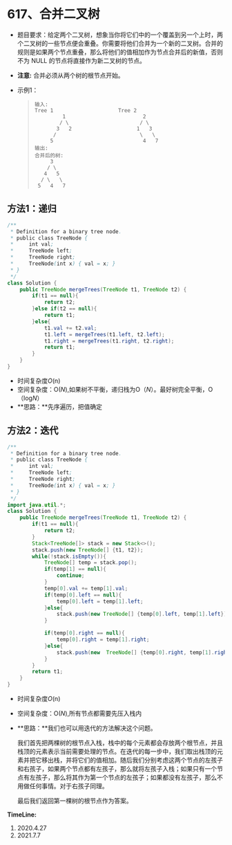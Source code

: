 # 617、合并二叉树

- 题目要求：给定两个二叉树，想象当你将它们中的一个覆盖到另一个上时，两个二叉树的一些节点便会重叠。你需要将他们合并为一个新的二叉树。合并的规则是如果两个节点重叠，那么将他们的值相加作为节点合并后的新值，否则不为 NULL 的节点将直接作为新二叉树的节点。

- **注意:** 合并必须从两个树的根节点开始。

- 示例1：

  >```
  >输入: 
  >	Tree 1                     Tree 2                  
  >          1                         2                             
  >         / \                       / \                            
  >        3   2                     1   3                        
  >       /                           \   \                      
  >      5                             4   7                  
  >输出: 
  >合并后的树:
  >	     3
  >	    / \
  >	   4   5
  >	  / \   \ 
  >	 5   4   7
  >```

## 方法1：递归

```java
/**
 * Definition for a binary tree node.
 * public class TreeNode {
 *     int val;
 *     TreeNode left;
 *     TreeNode right;
 *     TreeNode(int x) { val = x; }
 * }
 */
class Solution {
    public TreeNode mergeTrees(TreeNode t1, TreeNode t2) {
        if(t1 == null){
            return t2;
        }else if(t2 == null){
            return t1;
        }else{
            t1.val += t2.val;
            t1.left = mergeTrees(t1.left, t2.left);
            t1.right = mergeTrees(t1.right, t2.right);
            return t1;
        }
    }
}
```

- 时间复杂度*O*(n)
- 空间复杂度：O(*N*),如果树不平衡，递归栈为O（*N*）。最好树完全平衡，O（log*N*）
- **思路：**先序遍历，把值确定



## 方法2：迭代

```java
/**
 * Definition for a binary tree node.
 * public class TreeNode {
 *     int val;
 *     TreeNode left;
 *     TreeNode right;
 *     TreeNode(int x) { val = x; }
 * }
 */
import java.util.*;
class Solution {
    public TreeNode mergeTrees(TreeNode t1, TreeNode t2) {
        if(t1 == null){
            return t2;
        }
        Stack<TreeNode[]> stack = new Stack<>();
        stack.push(new TreeNode[] {t1, t2});
        while(!stack.isEmpty()){
            TreeNode[] temp = stack.pop();
            if(temp[1] == null){
                continue;
            }
            temp[0].val += temp[1].val;
            if(temp[0].left == null){
                temp[0].left = temp[1].left;
            }else{
                stack.push(new TreeNode[] {temp[0].left, temp[1].left});
            }

            if(temp[0].right == null){
                temp[0].right = temp[1].right;
            }else{
                stack.push(new  TreeNode[] {temp[0].right, temp[1].right});
            }
        }
        return t1;
    }
}
```

- 时间复杂度*O*(n)

- 空间复杂度：O(*N*),所有节点都需要先压入栈内

- **思路：**我们也可以用迭代的方法解决这个问题。

  我们首先把两棵树的根节点入栈，栈中的每个元素都会存放两个根节点，并且栈顶的元素表示当前需要处理的节点。在迭代的每一步中，我们取出栈顶的元素并把它移出栈，并将它们的值相加。随后我们分别考虑这两个节点的左孩子和右孩子，如果两个节点都有左孩子，那么就将左孩子入栈；如果只有一个节点有左孩子，那么将其作为第一个节点的左孩子；如果都没有左孩子，那么不用做任何事情。对于右孩子同理。

  最后我们返回第一棵树的根节点作为答案。


**TimeLine:**

1. 2020.4.27
2. 2021.7.7